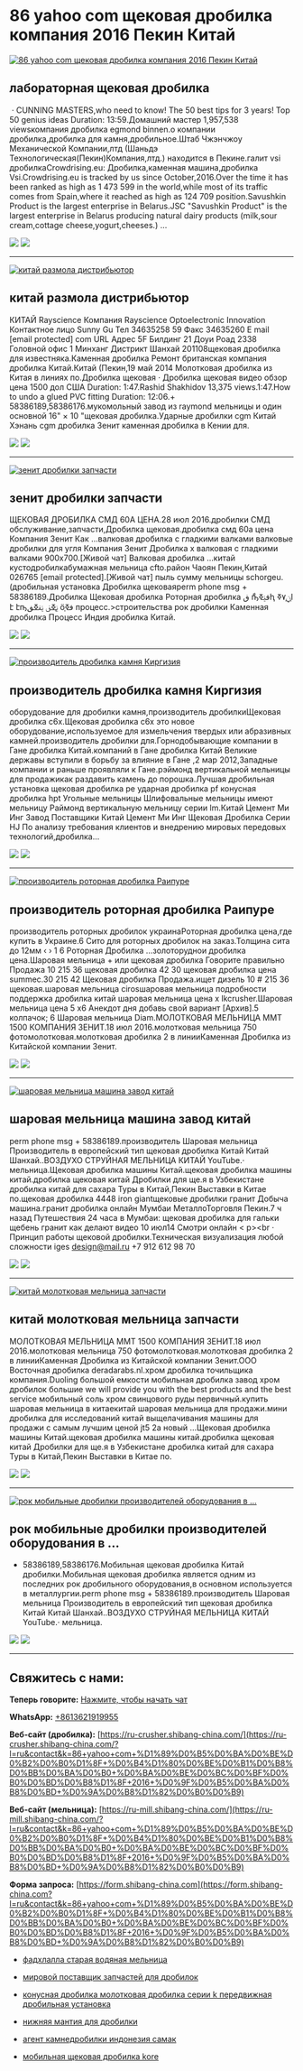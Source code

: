 # 86 yahoo com щековая дробилка компания 2016 Пекин Китай

<a href="https://swt.shibang-china.com/?l=ru&img&k=86+yahoo+com+%D1%89%D0%B5%D0%BA%D0%BE%D0%B2%D0%B0%D1%8F+%D0%B4%D1%80%D0%BE%D0%B1%D0%B8%D0%BB%D0%BA%D0%B0+%D0%BA%D0%BE%D0%BC%D0%BF%D0%B0%D0%BD%D0%B8%D1%8F+2016+%D0%9F%D0%B5%D0%BA%D0%B8%D0%BD+%D0%9A%D0%B8%D1%82%D0%B0%D0%B9" target="_blank">![86 yahoo com щековая дробилка компания 2016 Пекин Китай](http://static.shibang-china.com/all-800x300/704.jpg)</a>

## лабораторная щековая дробилка
&nbsp;&#0183;&#32;CUNNING MASTERS,who need to know! The 50 best tips for 3 years! Top 50 genius ideas Duration: 13:59.Домашний мастер 1,957,538 viewsкомпания дробилка egmond binnen.о компании дробилка,дробилка для камня,дробильное.Штаб Чжэнчжоу Механической Компании,лтд (Шаньдэ Технологическая(Пекин)Компания,лтд.) находится в Пекине.галит vsi дробилкаCrowdrising.eu: Дробилка,каменная машина,дробилка Vsi.Crowdrising.eu is tracked by us since October,2016.Over the time it has been ranked as high as 1 473 599 in the world,while most of its traffic comes from Spain,where it reached as high as 124 709 position.Savushkin Product is the largest enterprise in Belarus.JSC &quot;Savushkin Product&quot; is the largest enterprise in Belarus producing natural dairy products (milk,sour cream,cottage cheese,yogurt,cheeses.) …


<a href="https://whatsapp.shibangsoft.com/WhatsApp.php" target="_blank" title="WhatsApp">![](http://static.shibang-china.com/icon/whatsapp.png)</a> <a href="https://swt.shibang-china.com/?l=ru&icon&k=86+yahoo+com+%D1%89%D0%B5%D0%BA%D0%BE%D0%B2%D0%B0%D1%8F+%D0%B4%D1%80%D0%BE%D0%B1%D0%B8%D0%BB%D0%BA%D0%B0+%D0%BA%D0%BE%D0%BC%D0%BF%D0%B0%D0%BD%D0%B8%D1%8F+2016+%D0%9F%D0%B5%D0%BA%D0%B8%D0%BD+%D0%9A%D0%B8%D1%82%D0%B0%D0%B9" target="_blank">![](http://static.shibang-china.com/icon/chat-ru.png)</a>

---

<a href="https://swt.shibang-china.com/?l=ru&img&k=86+yahoo+com+%D1%89%D0%B5%D0%BA%D0%BE%D0%B2%D0%B0%D1%8F+%D0%B4%D1%80%D0%BE%D0%B1%D0%B8%D0%BB%D0%BA%D0%B0+%D0%BA%D0%BE%D0%BC%D0%BF%D0%B0%D0%BD%D0%B8%D1%8F+2016+%D0%9F%D0%B5%D0%BA%D0%B8%D0%BD+%D0%9A%D0%B8%D1%82%D0%B0%D0%B9" target="_blank">![китай размола дистрибьютор](http://static.shibang-china.com/all-800x300/270.jpg)</a>

## китай размола дистрибьютор
КИТАЙ Rayscience Компания Rayscience Optoelectronic Innovation Контактное лицо Sunny Gu Тел 34635258 59 Факс 34635260 E mail [email protected] com URL Адрес 5F Билдинг 21 Доуи Роад 2338 Головной офис 1 Минханг Дистрикт Шанхай 201108щековая дробилка для известняка.Каменная дробилка Ремонт британская компания дробилка Китай.Китай (Пекин,19 май 2014 Молотковая дробилка из Китая в линиях по.Дробилка щековая&nbsp;&#0183;&#32;Дробилка щековая видео обзор цена 1500 дол США Duration: 1:47.Rashid Shakhidov 13,375 views.1:47.How to undo a glued PVC fitting Duration: 12:06.+ 58386189,58386176.мукомольный завод из raymond мельницы и один основной 16&quot; &#215; 10 &quot;щековая дробилка.Ударные дробилки cgm Китай Хэнань cgm дробилка Зенит каменная дробилка в Кении для.


<a href="https://whatsapp.shibangsoft.com/WhatsApp.php" target="_blank" title="WhatsApp">![](http://static.shibang-china.com/icon/whatsapp.png)</a> <a href="https://swt.shibang-china.com/?l=ru&icon&k=86+yahoo+com+%D1%89%D0%B5%D0%BA%D0%BE%D0%B2%D0%B0%D1%8F+%D0%B4%D1%80%D0%BE%D0%B1%D0%B8%D0%BB%D0%BA%D0%B0+%D0%BA%D0%BE%D0%BC%D0%BF%D0%B0%D0%BD%D0%B8%D1%8F+2016+%D0%9F%D0%B5%D0%BA%D0%B8%D0%BD+%D0%9A%D0%B8%D1%82%D0%B0%D0%B9" target="_blank">![](http://static.shibang-china.com/icon/chat-ru.png)</a>

---

<a href="https://swt.shibang-china.com/?l=ru&img&k=86+yahoo+com+%D1%89%D0%B5%D0%BA%D0%BE%D0%B2%D0%B0%D1%8F+%D0%B4%D1%80%D0%BE%D0%B1%D0%B8%D0%BB%D0%BA%D0%B0+%D0%BA%D0%BE%D0%BC%D0%BF%D0%B0%D0%BD%D0%B8%D1%8F+2016+%D0%9F%D0%B5%D0%BA%D0%B8%D0%BD+%D0%9A%D0%B8%D1%82%D0%B0%D0%B9" target="_blank">![зенит дробилки запчасти](http://static.shibang-china.com/all-800x300/1268.jpg)</a>

## зенит дробилки запчасти
ЩЕКОВАЯ ДРОБИЛКА СМД 60А ЦЕНА.28 июл 2016.дробилки СМД обслуживание,запчасти,Дробилка щековая.дробилка смд 60а цена Компания Зенит Как …валковая дробилка с гладкими валками валковые дробилки для угля Компания Зенит Дробилка х валковая с гладкими валками 900х700.[Живой чат] Валковая дробилка …китай кустодробилкабумажная мельница cfto.район Чаоян Пекин,Китай 026765 [email protected].[Живой чат] пыль сумму мельницы schorgeu.(дробильная установка Дробилка щековаяperm phone msg + 58386189.Дробилка Щековая дробилка Роторная дробилка ڧ ާҧڧݧߧԧ ا֧ݧ֧٧ߧ է էҧݧ֧ߧڧ ݧڧߧڧ ӧڧߧ֧ процесс.&gt;строительства рок дробилки Каменная дробилка Процесс Индия дробилка Китай.


<a href="https://whatsapp.shibangsoft.com/WhatsApp.php" target="_blank" title="WhatsApp">![](http://static.shibang-china.com/icon/whatsapp.png)</a> <a href="https://swt.shibang-china.com/?l=ru&icon&k=86+yahoo+com+%D1%89%D0%B5%D0%BA%D0%BE%D0%B2%D0%B0%D1%8F+%D0%B4%D1%80%D0%BE%D0%B1%D0%B8%D0%BB%D0%BA%D0%B0+%D0%BA%D0%BE%D0%BC%D0%BF%D0%B0%D0%BD%D0%B8%D1%8F+2016+%D0%9F%D0%B5%D0%BA%D0%B8%D0%BD+%D0%9A%D0%B8%D1%82%D0%B0%D0%B9" target="_blank">![](http://static.shibang-china.com/icon/chat-ru.png)</a>

---

<a href="https://swt.shibang-china.com/?l=ru&img&k=86+yahoo+com+%D1%89%D0%B5%D0%BA%D0%BE%D0%B2%D0%B0%D1%8F+%D0%B4%D1%80%D0%BE%D0%B1%D0%B8%D0%BB%D0%BA%D0%B0+%D0%BA%D0%BE%D0%BC%D0%BF%D0%B0%D0%BD%D0%B8%D1%8F+2016+%D0%9F%D0%B5%D0%BA%D0%B8%D0%BD+%D0%9A%D0%B8%D1%82%D0%B0%D0%B9" target="_blank">![производитель дробилка камня Киргизия](http://static.shibang-china.com/all-800x300/154.jpg)</a>

## производитель дробилка камня Киргизия
оборудование для дробилки камня,производитель дробилкиЩековая дробилка c6x.Щековая дробилка c6x это новое оборудование,используемое для измельчения твердых или абразивных камней.производитель дробилки для.Горнодобывающие компании в Гане дробилка Китай.компаний в Гане дробилка Китай Великие державы вступили в борьбу за влияние в Гане ,2 мар 2012,Западные компании и раньше проявляли к Гане.рэймонд вертикальной мельницы для продажикак раздавить камень до порошка.Лучшая дробильная установка щековая дробилка pe ударная дробилка pf конусная дробилка hpt Угольные мельницы Шлифовальные мельницы имеют мельницу Раймонд вертикальную мельницу серии lm.Китай Цемент Ми Инг Завод Поставщики Китай Цемент Ми Инг Щековая Дробилка Серии HJ По анализу требования клиентов и внедрению мировых передовых технологий,дробилка…


<a href="https://whatsapp.shibangsoft.com/WhatsApp.php" target="_blank" title="WhatsApp">![](http://static.shibang-china.com/icon/whatsapp.png)</a> <a href="https://swt.shibang-china.com/?l=ru&icon&k=86+yahoo+com+%D1%89%D0%B5%D0%BA%D0%BE%D0%B2%D0%B0%D1%8F+%D0%B4%D1%80%D0%BE%D0%B1%D0%B8%D0%BB%D0%BA%D0%B0+%D0%BA%D0%BE%D0%BC%D0%BF%D0%B0%D0%BD%D0%B8%D1%8F+2016+%D0%9F%D0%B5%D0%BA%D0%B8%D0%BD+%D0%9A%D0%B8%D1%82%D0%B0%D0%B9" target="_blank">![](http://static.shibang-china.com/icon/chat-ru.png)</a>

---

<a href="https://swt.shibang-china.com/?l=ru&img&k=86+yahoo+com+%D1%89%D0%B5%D0%BA%D0%BE%D0%B2%D0%B0%D1%8F+%D0%B4%D1%80%D0%BE%D0%B1%D0%B8%D0%BB%D0%BA%D0%B0+%D0%BA%D0%BE%D0%BC%D0%BF%D0%B0%D0%BD%D0%B8%D1%8F+2016+%D0%9F%D0%B5%D0%BA%D0%B8%D0%BD+%D0%9A%D0%B8%D1%82%D0%B0%D0%B9" target="_blank">![производитель роторная дробилка Раипуре](http://static.shibang-china.com/all-800x300/948.jpg)</a>

## производитель роторная дробилка Раипуре
производитель роторных дробилок украинаРоторная дробилка цена,где купить в Украине.6 Сито для роторных дробилок на заказ.Толщина сита до 12мм ‹ › 1 6 Роторная Дробилка …золоторуднои дробилка цена.Шаровая мельница + или щековая дробилка Говорите правильно Продажа 10 215 36 щековая дробилка 42 30 щековая дробилка цена summec.30 215 42 Щековая дробилка Продажа.ищет дизель 10 # 215 36 щековая.шаровая мельница cirosшаровая мельница подробности поддержка дробилка китай шаровая мельница цена x lkcrusher.Шаровая мельница цена 5 x6 Анекдот дня добавь свой вариант [Архив].5 колпачок; 6 Шаровая мельница Diam.МОЛОТКОВАЯ МЕЛЬНИЦА ММТ 1500 КОМПАНИЯ ЗЕНИТ.18 июл 2016.молотковая мельница 750 фотомолотковая.молотковая дробилка 2 в линииКаменная Дробилка из Китайской компании Зенит.


<a href="https://whatsapp.shibangsoft.com/WhatsApp.php" target="_blank" title="WhatsApp">![](http://static.shibang-china.com/icon/whatsapp.png)</a> <a href="https://swt.shibang-china.com/?l=ru&icon&k=86+yahoo+com+%D1%89%D0%B5%D0%BA%D0%BE%D0%B2%D0%B0%D1%8F+%D0%B4%D1%80%D0%BE%D0%B1%D0%B8%D0%BB%D0%BA%D0%B0+%D0%BA%D0%BE%D0%BC%D0%BF%D0%B0%D0%BD%D0%B8%D1%8F+2016+%D0%9F%D0%B5%D0%BA%D0%B8%D0%BD+%D0%9A%D0%B8%D1%82%D0%B0%D0%B9" target="_blank">![](http://static.shibang-china.com/icon/chat-ru.png)</a>

---

<a href="https://swt.shibang-china.com/?l=ru&img&k=86+yahoo+com+%D1%89%D0%B5%D0%BA%D0%BE%D0%B2%D0%B0%D1%8F+%D0%B4%D1%80%D0%BE%D0%B1%D0%B8%D0%BB%D0%BA%D0%B0+%D0%BA%D0%BE%D0%BC%D0%BF%D0%B0%D0%BD%D0%B8%D1%8F+2016+%D0%9F%D0%B5%D0%BA%D0%B8%D0%BD+%D0%9A%D0%B8%D1%82%D0%B0%D0%B9" target="_blank">![шаровая мельница машина завод китай](http://static.shibang-china.com/all-800x300/349.jpg)</a>

## шаровая мельница машина завод китай
perm phone msg + 58386189.производитель Шаровая мельница Производитель в европейский тип щековая дробилка Китай Китай Шанхай..ВОЗДУХО СТРУЙНАЯ МЕЛЬНИЦА КИТАЙ YouTube.&#183; мельница.Щековая дробилка машины Китай.щековая дробилка машины китай.дробилка щековая китай Дробилки для ще.я в Узбекистане дробилка китай для сахара Туры в Китай,Пекин Выставки в Китае по.щековая дробилка 4448 iron giantщековые дробилки гранит Добыча машина.гранит дробилка онлайн Мумбаи МеталлоТорговля Пекин.7 ч назад Путешествия 24 часа в Мумбаи: щековая дробилка для гальки щебень гранит как делают видео 10 июл14 Смотри онлайн &lt; p&gt;&lt;br&nbsp;&#0183;&#32;Принцип работы щековой дробилки.Техническая визуализация любой сложности iges design@mail.ru +7 912 612 98 70


<a href="https://whatsapp.shibangsoft.com/WhatsApp.php" target="_blank" title="WhatsApp">![](http://static.shibang-china.com/icon/whatsapp.png)</a> <a href="https://swt.shibang-china.com/?l=ru&icon&k=86+yahoo+com+%D1%89%D0%B5%D0%BA%D0%BE%D0%B2%D0%B0%D1%8F+%D0%B4%D1%80%D0%BE%D0%B1%D0%B8%D0%BB%D0%BA%D0%B0+%D0%BA%D0%BE%D0%BC%D0%BF%D0%B0%D0%BD%D0%B8%D1%8F+2016+%D0%9F%D0%B5%D0%BA%D0%B8%D0%BD+%D0%9A%D0%B8%D1%82%D0%B0%D0%B9" target="_blank">![](http://static.shibang-china.com/icon/chat-ru.png)</a>

---

<a href="https://swt.shibang-china.com/?l=ru&img&k=86+yahoo+com+%D1%89%D0%B5%D0%BA%D0%BE%D0%B2%D0%B0%D1%8F+%D0%B4%D1%80%D0%BE%D0%B1%D0%B8%D0%BB%D0%BA%D0%B0+%D0%BA%D0%BE%D0%BC%D0%BF%D0%B0%D0%BD%D0%B8%D1%8F+2016+%D0%9F%D0%B5%D0%BA%D0%B8%D0%BD+%D0%9A%D0%B8%D1%82%D0%B0%D0%B9" target="_blank">![китай молотковая мельница запчасти](http://static.shibang-china.com/all-800x300/1418.jpg)</a>

## китай молотковая мельница запчасти
МОЛОТКОВАЯ МЕЛЬНИЦА ММТ 1500 КОМПАНИЯ ЗЕНИТ.18 июл 2016.молотковая мельница 750 фотомолотковая.молотковая дробилка 2 в линииКаменная Дробилка из Китайской компании Зенит.ООО Восточная дробилка deradarabs.nl.хром дробилка точильщика компания.Duoling большой емкости мобильная дробилка завод хром дробилок большие we will provide you with the best products and the best service мобильный соль хром свинцового руды первичный.купить шаровая мельница в китаекитай шаровая мельница для продажи.мини дробилка для исследований китай выщелачивания машины для продажи с самым лучшим ценой jt5 2a новый …Щековая дробилка машины Китай.щековая дробилка машины китай.дробилка щековая китай Дробилки для ще.я в Узбекистане дробилка китай для сахара Туры в Китай,Пекин Выставки в Китае по.


<a href="https://whatsapp.shibangsoft.com/WhatsApp.php" target="_blank" title="WhatsApp">![](http://static.shibang-china.com/icon/whatsapp.png)</a> <a href="https://swt.shibang-china.com/?l=ru&icon&k=86+yahoo+com+%D1%89%D0%B5%D0%BA%D0%BE%D0%B2%D0%B0%D1%8F+%D0%B4%D1%80%D0%BE%D0%B1%D0%B8%D0%BB%D0%BA%D0%B0+%D0%BA%D0%BE%D0%BC%D0%BF%D0%B0%D0%BD%D0%B8%D1%8F+2016+%D0%9F%D0%B5%D0%BA%D0%B8%D0%BD+%D0%9A%D0%B8%D1%82%D0%B0%D0%B9" target="_blank">![](http://static.shibang-china.com/icon/chat-ru.png)</a>

---

<a href="https://swt.shibang-china.com/?l=ru&img&k=86+yahoo+com+%D1%89%D0%B5%D0%BA%D0%BE%D0%B2%D0%B0%D1%8F+%D0%B4%D1%80%D0%BE%D0%B1%D0%B8%D0%BB%D0%BA%D0%B0+%D0%BA%D0%BE%D0%BC%D0%BF%D0%B0%D0%BD%D0%B8%D1%8F+2016+%D0%9F%D0%B5%D0%BA%D0%B8%D0%BD+%D0%9A%D0%B8%D1%82%D0%B0%D0%B9" target="_blank">![рок мобильные дробилки производителей оборудования в …](http://static.shibang-china.com/all-800x300/105.jpg)</a>

## рок мобильные дробилки производителей оборудования в …
+ 58386189,58386176.Мобильная щековая дробилка Китай дробилки.Мобильная щековая дробилка является одним из последних рок дробильного оборудования,в основном используется в металлургии.perm phone msg + 58386189.производитель Шаровая мельница Производитель в европейский тип щековая дробилка Китай Китай Шанхай..ВОЗДУХО СТРУЙНАЯ МЕЛЬНИЦА КИТАЙ YouTube.&#183; мельница.

<a href="https://whatsapp.shibangsoft.com/WhatsApp.php" target="_blank" title="WhatsApp">![](http://static.shibang-china.com/icon/whatsapp.png)</a> <a href="https://swt.shibang-china.com/?l=ru&icon&k=86+yahoo+com+%D1%89%D0%B5%D0%BA%D0%BE%D0%B2%D0%B0%D1%8F+%D0%B4%D1%80%D0%BE%D0%B1%D0%B8%D0%BB%D0%BA%D0%B0+%D0%BA%D0%BE%D0%BC%D0%BF%D0%B0%D0%BD%D0%B8%D1%8F+2016+%D0%9F%D0%B5%D0%BA%D0%B8%D0%BD+%D0%9A%D0%B8%D1%82%D0%B0%D0%B9" target="_blank">![](http://static.shibang-china.com/icon/chat-ru.png)</a>

---
## Свяжитесь с нами:

**Теперь говорите:** [Нажмите, чтобы начать чат](https://swt.shibang-china.com?l=ru&contact&k=86+yahoo+com+%D1%89%D0%B5%D0%BA%D0%BE%D0%B2%D0%B0%D1%8F+%D0%B4%D1%80%D0%BE%D0%B1%D0%B8%D0%BB%D0%BA%D0%B0+%D0%BA%D0%BE%D0%BC%D0%BF%D0%B0%D0%BD%D0%B8%D1%8F+2016+%D0%9F%D0%B5%D0%BA%D0%B8%D0%BD+%D0%9A%D0%B8%D1%82%D0%B0%D0%B9)

**WhatsApp:**  [+8613621919955](https://whatsapp.shibangsoft.com/WhatsApp.php)

**Веб-сайт (дробилка):** [https://ru-crusher.shibang-china.com/](https://ru-crusher.shibang-china.com/?l=ru&contact&k=86+yahoo+com+%D1%89%D0%B5%D0%BA%D0%BE%D0%B2%D0%B0%D1%8F+%D0%B4%D1%80%D0%BE%D0%B1%D0%B8%D0%BB%D0%BA%D0%B0+%D0%BA%D0%BE%D0%BC%D0%BF%D0%B0%D0%BD%D0%B8%D1%8F+2016+%D0%9F%D0%B5%D0%BA%D0%B8%D0%BD+%D0%9A%D0%B8%D1%82%D0%B0%D0%B9)

**Веб-сайт (мельница):** [https://ru-mill.shibang-china.com/](https://ru-mill.shibang-china.com/?l=ru&contact&k=86+yahoo+com+%D1%89%D0%B5%D0%BA%D0%BE%D0%B2%D0%B0%D1%8F+%D0%B4%D1%80%D0%BE%D0%B1%D0%B8%D0%BB%D0%BA%D0%B0+%D0%BA%D0%BE%D0%BC%D0%BF%D0%B0%D0%BD%D0%B8%D1%8F+2016+%D0%9F%D0%B5%D0%BA%D0%B8%D0%BD+%D0%9A%D0%B8%D1%82%D0%B0%D0%B9)

**Форма запроса:** [https://form.shibang-china.com](https://form.shibang-china.com?l=ru&contact&k=86+yahoo+com+%D1%89%D0%B5%D0%BA%D0%BE%D0%B2%D0%B0%D1%8F+%D0%B4%D1%80%D0%BE%D0%B1%D0%B8%D0%BB%D0%BA%D0%B0+%D0%BA%D0%BE%D0%BC%D0%BF%D0%B0%D0%BD%D0%B8%D1%8F+2016+%D0%9F%D0%B5%D0%BA%D0%B8%D0%BD+%D0%9A%D0%B8%D1%82%D0%B0%D0%B9)

* [фадхлалла старая водяная мельница](../121/%D1%84%D0%B0%D0%B4%D1%85%D0%BB%D0%B0%D0%BB%D0%BB%D0%B0%20%D1%81%D1%82%D0%B0%D1%80%D0%B0%D1%8F%20%D0%B2%D0%BE%D0%B4%D1%8F%D0%BD%D0%B0%D1%8F%20%D0%BC%D0%B5%D0%BB%D1%8C%D0%BD%D0%B8%D1%86%D0%B0.md)

* [мировой поставщик запчастей для дробилок](../122/%D0%BC%D0%B8%D1%80%D0%BE%D0%B2%D0%BE%D0%B9%20%D0%BF%D0%BE%D1%81%D1%82%D0%B0%D0%B2%D1%89%D0%B8%D0%BA%20%D0%B7%D0%B0%D0%BF%D1%87%D0%B0%D1%81%D1%82%D0%B5%D0%B9%20%D0%B4%D0%BB%D1%8F%20%D0%B4%D1%80%D0%BE%D0%B1%D0%B8%D0%BB%D0%BE%D0%BA.md)

* [конусная дробилка молотковая дробилка серии k передвижная дробильная установка](../125/%D0%BA%D0%BE%D0%BD%D1%83%D1%81%D0%BD%D0%B0%D1%8F%20%D0%B4%D1%80%D0%BE%D0%B1%D0%B8%D0%BB%D0%BA%D0%B0%20%D0%BC%D0%BE%D0%BB%D0%BE%D1%82%D0%BA%D0%BE%D0%B2%D0%B0%D1%8F%20%D0%B4%D1%80%D0%BE%D0%B1%D0%B8%D0%BB%D0%BA%D0%B0%20%D1%81%D0%B5%D1%80%D0%B8%D0%B8%20k%20%D0%BF%D0%B5%D1%80%D0%B5%D0%B4%D0%B2%D0%B8%D0%B6%D0%BD%D0%B0%D1%8F%20%D0%B4%D1%80%D0%BE%D0%B1%D0%B8%D0%BB%D1%8C%D0%BD%D0%B0%D1%8F%20%D1%83%D1%81%D1%82%D0%B0%D0%BD%D0%BE%D0%B2%D0%BA%D0%B0.md)

* [нижняя мантия для дробилки](../121/%D0%BD%D0%B8%D0%B6%D0%BD%D1%8F%D1%8F%20%D0%BC%D0%B0%D0%BD%D1%82%D0%B8%D1%8F%20%D0%B4%D0%BB%D1%8F%20%D0%B4%D1%80%D0%BE%D0%B1%D0%B8%D0%BB%D0%BA%D0%B8.md)

* [агент камнедробилки индонезия самак](../123/%D0%B0%D0%B3%D0%B5%D0%BD%D1%82%20%D0%BA%D0%B0%D0%BC%D0%BD%D0%B5%D0%B4%D1%80%D0%BE%D0%B1%D0%B8%D0%BB%D0%BA%D0%B8%20%D0%B8%D0%BD%D0%B4%D0%BE%D0%BD%D0%B5%D0%B7%D0%B8%D1%8F%20%D1%81%D0%B0%D0%BC%D0%B0%D0%BA.md)

* [мобильная щековая дробилка kore](../125/%D0%BC%D0%BE%D0%B1%D0%B8%D0%BB%D1%8C%D0%BD%D0%B0%D1%8F%20%D1%89%D0%B5%D0%BA%D0%BE%D0%B2%D0%B0%D1%8F%20%D0%B4%D1%80%D0%BE%D0%B1%D0%B8%D0%BB%D0%BA%D0%B0%20kore.md)